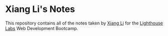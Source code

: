 # Xiang Li's Notes

This repository contains all of the notes taken by [Xiang Li](https://github.com/michaelli52) for the [Lighthouse Labs](https://www.lighthouselabs.ca/) Web Development Bootcamp.